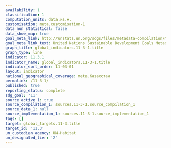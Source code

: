 ```yaml
---
availability: 1
classification: 1
computation_units: data.кв.м.
customisation: meta.customisation-1
data_non_statistical: false
data_show_map: true
goal_meta_link: http://unstats.un.org/sdgs/files/metadata-compilation/Metadata-Goal-11.pdf
goal_meta_link_text: United Nations Sustainable Development Goals Metadata (pdf 2066kB)
graph_title: global_indicators.11-3-1.title
graph_type: line
indicator: 11.3.1
indicator_name: global_indicators.11-3-1.title
indicator_sort_order: 11-03-01
layout: indicator
national_geographical_coverage: meta.Казахстан
permalink: /11-3-1/
published: true
reporting_status: complete
sdg_goal: '11'
source_active_1: true
source_compilation_1: sources.11-3-1.source_compilation_1
source_data_1: null
source_implementation_1: sources.11-3-1.source_implementation_1
tags: []
target: global_targets.11-3.title
target_id: '11.3'
un_custodian_agency: UN-Habitat
un_designated_tier: '2'
---
```

